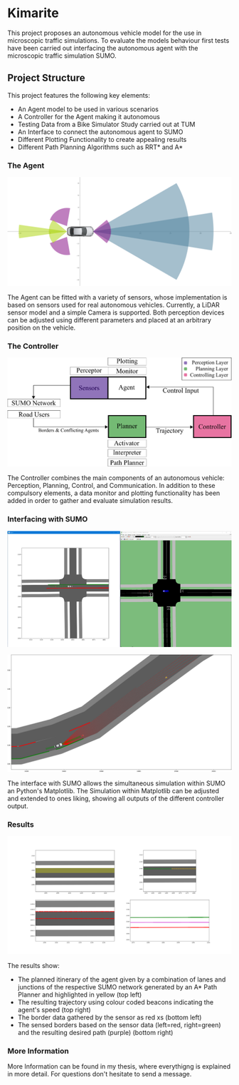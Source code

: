 # Kimarite
This project proposes an autonomous vehicle model for the use in microscopic traffic simulations. To evaluate the models 
behaviour first tests have been carried out interfacing the autonomous agent with the microscopic traffic simulation SUMO.


## Project Structure

This project features the following key elements:
* An Agent model to be used in various scenarios
* A Controller for the Agent making it autonomous
* Testing Data from a Bike Simulator Study carried out at TUM
* An Interface to connect the autonomous agent to SUMO
* Different Plotting Functionality to create appealing results
* Different Path Planning Algorithms such as RRT* and A*


### The Agent
![Showing the agent model with different controllers fit](figures/sensor_layout.png)

The Agent can be fitted with a variety of sensors, whose implementation is based on sensors used for real autonomous vehicles.
Currently, a LiDAR sensor model and a simple Camera is supported. Both perception devices can be adjusted using different
parameters and placed at an arbitrary position on the vehicle.


### The Controller
![The implemented Controller](figures/controller.png)

The Controller combines the main components of an autonomous vehicle: Perception, Planning, Control, and Communication.
In addition to these compulsory elements, a data monitor and plotting functionality has been added in order to gather and 
evaluate simulation results. 

### Interfacing with SUMO
![Interface with SUMO](figures/sumo_parallel.PNG)

![Showing the agent within the simulation](figures/g2366.png)

The interface with SUMO allows the simultaneous simulation within SUMO an Python's Matplotlib. The Simulation within Matplotlib
can be adjusted and extended to ones liking, showing all outputs of the different controller output.

### Results
![Results](figures/Figure_2.png)

The results show:
* The planned itinerary of the agent given by a combination of lanes and junctions of the respective SUMO 
network generated by an A* Path Planner and highlighted in yellow (top left)
* The resulting trajectory using colour coded beacons indicating the agent's speed (top right)
* The border data gathered by the sensor as red xs (bottom left)
* The sensed borders based on the sensor data (left=red, right=green) and the resulting desired path (purple) (bottom right)

### More Information
More Information can be found in my thesis, where everythigng is explained in more detail. For questions don't hesitate to send a message.
